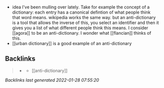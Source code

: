 * idea I've been mulling over lately. Take for example the concept of a dictionary: each entry has a canonical defintion of what people think that word means. wikipedia works the same way. but an anti-dictionary is a tool that allows the inverse of this, you select an identifier and then it gives you a list of what different people think this means. I consider [[agora]] to be an anti-dictionary. I wonder what [[flancian]] thinks of this.
* [[urban dictionary]] is a good example of an anti-dictionary



## Backlinks

> - [](2021-01-02.md)
>   - [[anti-dictionary]]

_Backlinks last generated 2022-01-28 07:55:20_
